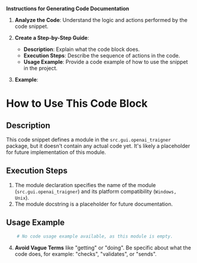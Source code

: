 **Instructions for Generating Code Documentation**

1. **Analyze the Code**: Understand the logic and actions performed by the code snippet.

2. **Create a Step-by-Step Guide**:
    - **Description**: Explain what the code block does.
    - **Execution Steps**: Describe the sequence of actions in the code.
    - **Usage Example**: Provide a code example of how to use the snippet in the project.

3. **Example**:

How to Use This Code Block
=========================================================================================

Description
-------------------------
This code snippet defines a module in the `src.gui.openai_trаigner` package, but it doesn't contain any actual code yet. It's likely a placeholder for future implementation of this module.

Execution Steps
-------------------------
1. The module declaration specifies the name of the module (`src.gui.openai_trаigner`) and its platform compatibility (`Windows, Unix`).
2. The module docstring is a placeholder for future documentation.

Usage Example
-------------------------

```python
    # No code usage example available, as this module is empty.
```

4. **Avoid Vague Terms** like "getting" or "doing". Be specific about what the code does, for example: "checks", "validates", or "sends".